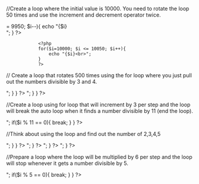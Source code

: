 //Create a loop where the initial value is 10000. You need to rotate the loop 50 times and use the increment and decrement operator twice.
<?php
for($i=10000; $i >= 9950; $i--){
                    echo "{$i}<br>";
                }
                ?>
            
                <?php
                for($i=10000; $i <= 10050; $i++){
                    echo "{$i}<br>";
                }
                ?>
  
  // Create a loop that rotates 500 times using the for loop where you just pull out the numbers divisible by 3 and 4.
  <?php
                    for($i=1; $i <= 500; $i++){
                    if($i % 3 == 0){
                        echo "{$i}<br>";
                    }
                }
                ?>
  
  <?php
                    for($i=1;$i<=500;$i++){
                    if($i % 4 == 0){
                        echo "{$i}<br>";
                    }
                }
                ?>
  
  //Create a loop using for loop that will increment by 3 per step and the loop will break the auto loop when it finds a number divisible by 11 (end the loop).
  <?php
                for( $i=1; $i <= 100; $i = $i+3){
                    echo "{$i} <br>";
                    if($i % 11 == 0){
                        break;
                    }
                }
                ?>
  
  //Think about using the loop and find out the number of 2,3,4,5
  <?php
                for($i=1;$i<=50;$i++){
                    if($i % 5 == 0){
                        echo "{$i}<br>";
                    }
                }
                ?>
  
  <?php
                for($i=4;$i<=40;$i+=4){
                    echo "{$i}<br>";
                }
                ?>
  
  <?php
                for($i=3;$i<=30;$i+=3){
                    echo "{$i}<br>";
                }
                ?>
  
  <?php
                for($i=2;$i<=20;$i+=2){
                    echo "{$i}<br>";
                }
                ?>
  
  //Prepare a loop where the loop will be multiplied by 6 per step and the loop will stop whenever it gets a number divisible by 5.
  
  <?php
                for( $i=1; $i <= 100; $i = $i+6){
                    echo "{$i} <br>";

                    if($i % 5 == 0){
                        break;
                    }
                }
                ?>
